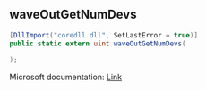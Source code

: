 ## waveOutGetNumDevs

```csharp
[DllImport("coredll.dll", SetLastError = true)]
public static extern uint waveOutGetNumDevs(
   
);
```

Microsoft documentation: [Link](https://docs.microsoft.com/en-us/windows/win32/api/mmeapi/nf-mmeapi-waveoutgetnumdevs)
